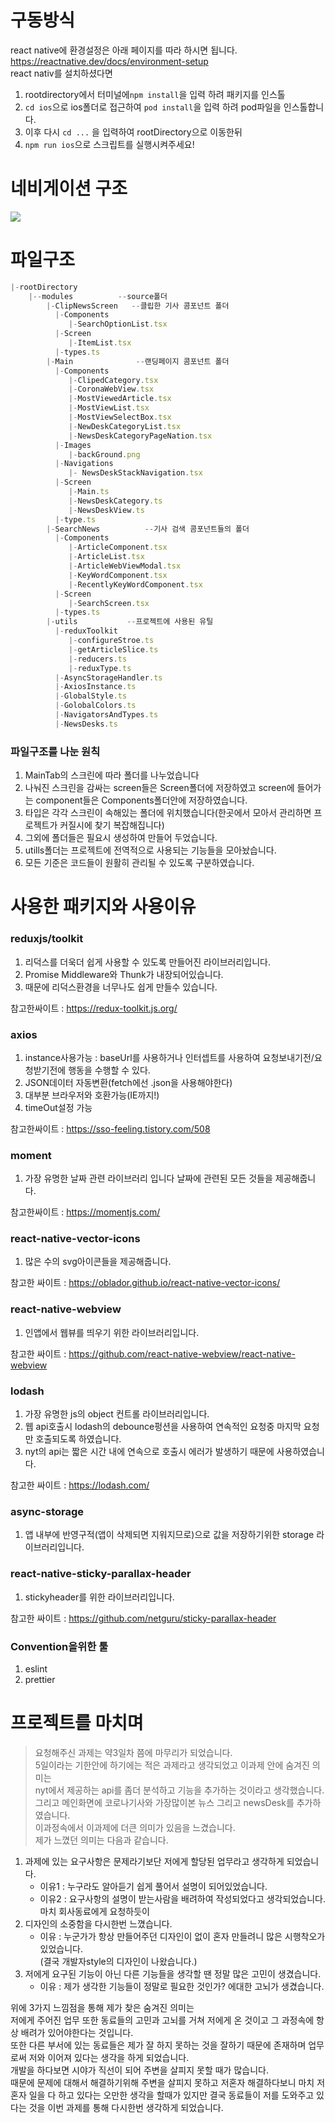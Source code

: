 # 구동방식

react native에 환경설정은 아래 페이지를 따라 하시면 됩니다.  
https://reactnative.dev/docs/environment-setup  
react nativ를 설치하셨다면

1. rootdirectory에서 터미널에`npm install`을 입력 하려 패키지를 인스톨
2. `cd ios`으로 ios폴더로 접근하여 `pod install`을 입력 하려 pod파일을 인스톨합니다.
3. 이후 다시 `cd ...` 을 입력하여 rootDirectory으로 이동한뒤
4. `npm run ios`으로 스크립트를 실행시켜주세요!

# 네비게이션 구조

![](https://images.velog.io/images/jmyoon8/post/892e0fff-23a8-4f58-bcd0-2c68ec37457f/%E1%84%89%E1%85%B3%E1%84%8F%E1%85%B3%E1%84%85%E1%85%B5%E1%86%AB%E1%84%89%E1%85%A3%E1%86%BA%202021-11-15%20%E1%84%8B%E1%85%A9%E1%84%8C%E1%85%A5%E1%86%AB%2012.10.46.png)

# 파일구조

```javascript
|-rootDirectory
    |--modules 			--source폴더
        |-ClipNewsScreen   --클립한 기사 콤포넌트 폴더
          |-Components
             |-SearchOptionList.tsx
          |-Screen
             |-ItemList.tsx
          |-types.ts
        |-Main              --랜딩페이지 콤포넌트 폴더
          |-Components
             |-ClipedCategory.tsx
             |-CoronaWebView.tsx
             |-MostViewedArticle.tsx
             |-MostViewList.tsx
             |-MostViewSelectBox.tsx
             |-NewDeskCategoryList.tsx
             |-NewsDeskCategoryPageNation.tsx
          |-Images
             |-backGround.png
          |-Navigations
             |- NewsDeskStackNavigation.tsx
          |-Screen
             |-Main.ts
             |-NewsDeskCategory.ts
             |-NewsDeskView.ts
          |-type.ts
        |-SearchNews          --기사 검색 콤포넌트들의 폴더
          |-Components
             |-ArticleComponent.tsx
             |-ArticleList.tsx
             |-ArticleWebViewModal.tsx
             |-KeyWordComponent.tsx
             |-RecentlyKeyWordComponent.tsx
          |-Screen
             |-SearchScreen.tsx
          |-types.ts
        |-utils           --프로젝트에 사용된 유틸
          |-reduxToolkit
             |-configureStroe.ts
             |-getArticleSlice.ts
             |-reducers.ts
             |-reduxType.ts
          |-AsyncStorageHandler.ts
          |-AxiosInstance.ts
          |-GlobalStyle.ts
          |-GolobalColors.ts
          |-NavigatorsAndTypes.ts
          |-NewsDesks.ts
```

### 파일구조를 나눈 원칙

1. MainTab의 스크린에 따라 폴더를 나누었습니다
2. 나눠진 스크린을 감싸는 screen들은 Screen폴더에 저장하였고
   screen에 들어가는 component들은 Components폴더안에 저장하였습니다.
3. 타입은 각각 스크린이 속해있는 폴더에 위치했습니다(한곳에서 모아서 관리하면 프로젝트가 커질시에 찾기 복잡해집니다)
4. 그외에 폴더들은 필요시 생성하여 만들어 두었습니다.
5. utills폴더는 프로젝트에 전역적으로 사용되는 기능들을 모아놨습니다.
6. 모든 기준은 코드들이 원활히 관리될 수 있도록 구분하였습니다.

# 사용한 패키지와 사용이유

### reduxjs/toolkit

1. 리덕스를 더욱더 쉽게 사용할 수 있도록 만들어진 라이브러리입니다.
2. Promise Middleware와 Thunk가 내장되어있습니다.
3. 때문에 리덕스환경을 너무나도 쉽게 만들수 있습니다.

참고한싸이트 : https://redux-toolkit.js.org/

### axios

1. instance사용가능 : baseUrl를 사용하거나 인터셉트를 사용하여 요청보내기전/요청받기전에 행동을 수행할 수 있다.
2. JSON데이터 자동변환(fetch에선 .json을 사용해야한다)
3. 대부분 브라우저와 호환가능(IE까지!)
4. timeOut설정 가능

참고한싸이트 : https://sso-feeling.tistory.com/508

### moment

1. 가장 유명한 날짜 관련 라이브러리 입니다 날짜에 관련된 모든 것들을 제공해줍니다.

참고한싸이트 : https://momentjs.com/

### react-native-vector-icons

1. 많은 수의 svg아이콘들을 제공해줍니다.

참고한 싸이트 : https://oblador.github.io/react-native-vector-icons/

### react-native-webview

1. 인앱에서 웹뷰를 띄우기 위한 라이브러리입니다.

참고한 싸이트 : https://github.com/react-native-webview/react-native-webview

### lodash

1. 가장 유명한 js의 object 컨트롤 라이브러리입니다.
2. 웹 api호출시 lodash의 debounce펑션을 사용하여 연속적인 요청중 마지막 요청만 호출되도록 하였습니다.
3. nyt의 api는 짧은 시간 내에 연속으로 호출시 에러가 발생하기 때문에 사용하였습니다.

참고한 싸이트 : https://lodash.com/

### async-storage

1. 앱 내부에 반영구적(앱이 삭제되면 지워지므로)으로 값을 저장하기위한 storage 라이브러리입니다.

### react-native-sticky-parallax-header

1. stickyheader를 위한 라이브러리입니다.

참고한 싸이트 : https://github.com/netguru/sticky-parallax-header

### Convention을위한 툴

1. eslint
2. prettier

# 프로젝트를 마치며

> 요청해주신 과제는 약3일차 쯤에 마무리가 되었습니다.  
> 5일이라는 기한안에 하기에는 적은 과제라고 생각되었고 이과제 안에 숨겨진 의미는  
> nyt에서 제공하는 api를 좀더 분석하고 기능을 추가하는 것이라고 생각했습니다.  
> 그리고 메인화면에 코로나기사와 가장많이본 뉴스 그리고 newsDesk를 추가하였습니다.  
> 이과정속에서 이과제에 더큰 의미가 있음을 느겼습니다.  
> 제가 느꼈던 의미는 다음과 같습니다.

1. 과제에 있는 요구사항은 문제라기보단 저에게 할당된 업무라고 생각하게 되었습니다.
   -  이유1 : 누구라도 알아듣기 쉽게 풀어서 설명이 되어있었습니다.
   -  이유2 : 요구사항의 설명이 받는사람을 배려하여 작성되었다고 생각되었습니다.  
      마치 회사동료에게 요청하듯이
2. 디자인의 소중함을 다시한번 느꼈습니다.
   -  이유 : 누군가가 항상 만들어주던 디자인이 없이 혼자 만들려니 많은 시행착오가 있었습니다.  
      (결국 개발자style의 디자인이 나왔습니다.)
3. 저에게 요구된 기능이 아닌 다른 기능들을 생각할 땐 정말 많은 고민이 생겼습니다.
   -  이유 : 제가 생각한 기능들이 정말로 필요한 것인가? 에대한 고뇌가 생겼습니다.

위에 3가지 느낌점을 통해 제가 찾은 숨겨진 의미는  
저에게 주어진 업무 또한 동료들의 고민과 고뇌를 거쳐 저에게 온 것이고 그 과정속에 항상 배려가 있어야한다는 것입니다.  
또한 다른 부서에 있는 동료들은 제가 잘 하지 못하는 것을 잘하기 때문에 존재하며 업무로써 저와 이어져 있다는 생각을 하게 되었습니다.  
개발을 하다보면 시야가 직선이 되어 주변을 살피지 못할 때가 많습니다.  
때문에 문제에 대해서 해결하기위해 주변을 살피지 못하고 저혼자 해결하다보니 마치 저혼자 일을 다 하고 있다는 오만한 생각을 할때가 있지만 결국 동료들이 저를 도와주고 있다는 것을 이번 과제를 통해 다시한번 생각하게 되었습니다.
